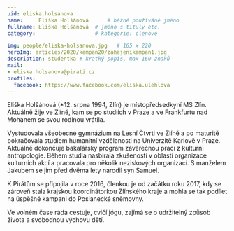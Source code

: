 ```yaml
---
uid: eliska.holsanova
name:     Eliška Holšánová  	# běžně používáné jméno
fullname: Eliška Holšánová 	# jméno s tituly etc.
category:                   # kategorie: clenove

img: people/eliska-holsanova.jpg   # 165 x 220
heroImg: articles/2020/kampan20/zahajenikampan1.jpg
description: studentka # kratký popis, max 160 znaků
mail:
- eliska.holsanova@pirati.cz
profiles:
  facebook: https://www.facebook.com/eliska.ulehlova
---
```


Eliška Holšánová (*12. srpna 1994, Zlín) je místopředsedkyní MS Zlín. Aktuálně žije ve Zlíně, kam se po studiích v Praze a ve Frankfurtu nad Mohanem se svou rodinou vrátila.

Vystudovala všeobecné gymnázium na Lesní Čtvrti ve Zlíně a po maturitě pokračovala studiem humanitní vzdělanosti na Univerzitě Karlově v Praze. Aktuálně dokončuje bakalářský program závěrečnou prací z kulturní antropologie. Během studia nasbírala zkušenosti v oblasti organizace kulturních akcí a pracovala pro několik neziskových organizací. S manželem Jakubem se jim před dvěma lety narodil syn Samuel.

K Pirátům se připojila v roce 2016, členkou je od začátku roku 2017, kdy se zároveň stala krajskou koordinátorkou Zlínského kraje a mohla se tak podílet na úspěšné kampani do Poslanecké sněmovny.

Ve volném čase ráda cestuje, cvičí jógu, zajímá se o udržitelný způsob života a svobodnou výchovu dětí.
